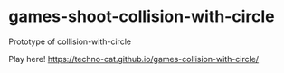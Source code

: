 # games-shoot-collision-with-circle
Prototype of collision-with-circle

Play here!
https://techno-cat.github.io/games-collision-with-circle/